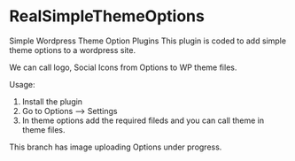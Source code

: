 # RealSimpleThemeOptions
Simple Wordpress Theme Option Plugins
This plugin is coded to add simple theme options to a wordpress site.

We can call logo, Social Icons from Options to WP theme files.

Usage:
1. Install the plugin
2. Go to Options --> Settings
3. In theme options add the required fileds and you can call theme in theme files.


This branch has image uploading Options under progress.
